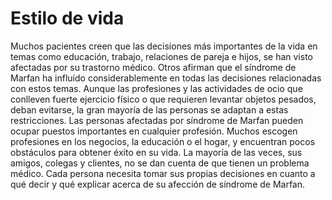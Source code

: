 # Estilo de vida

Muchos pacientes creen que las decisiones más importantes de la vida en temas como educación, trabajo, relaciones de pareja e hijos, se han visto afectadas por su trastorno médico. Otros afirman que el síndrome de Marfan ha influído considerablemente en todas las decisiones relacionadas con estos temas. Aunque las profesiones y las actividades de ocio que conlleven fuerte ejercicio físico o que requieren levantar objetos pesados, deban evitarse, la gran mayoría de las personas se adaptan a estas restricciones. Las personas afectadas por síndrome de Marfan pueden ocupar puestos importantes en cualquier profesión. Muchos escogen profesiones en los negocios, la educación o el hogar, y encuentran pocos obstáculos para obtener éxito en su vida. La mayoría de las veces, sus amigos, colegas y clientes, no se dan cuenta de que tienen un problema médico. Cada persona necesita tomar sus propias decisiones en cuanto a qué decir y qué explicar acerca de su afección de síndrome de Marfan.

